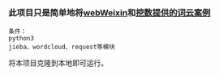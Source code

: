 ### 此项目只是简单地将[webWeixin][1]和[挖数提供的词云案例][2]

```
条件：
python3
jieba、wordcloud、request等模块
```
将本项目克隆到本地即可运行。

  [1]: https://github.com/CriseLYJ/awesome-python-login-model/blob/master/webWeixin/webWeixin.py
  [2]: https://www.zhihu.com/question/28975391/answer/100796070